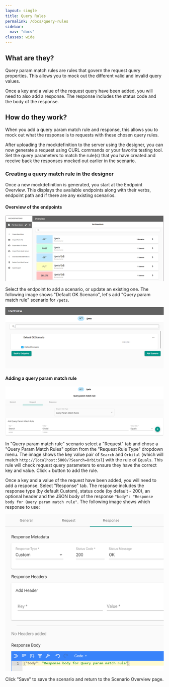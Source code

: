 ```yaml
---
layout: single
title: Query Rules
permalink: /docs/query-rules
sidebar:
  nav: "docs"
classes: wide
---
```


## What are they?

Query param match rules are rules that govern the request query properties. This allows you to mock out the different
valid and invalid query values.

Once a key and a value of the request query have been added, you will need to also add a response. The response
includes the status code and the body of the response.

## How do they work?

When you add a query param match rule and response, this allows you to mock out what the response is to requests with
these chosen query rules.

After uploading the mockdefinition to the server using the designer, you can now generate a request using CURL commands or your favorite testing tool. Set the query parameters to match the rule(s) that you have created and receive back the responses mocked out earlier in the scenario.

### Creating a query match rule in the designer

Once a new mockdefinition is generated, you start at the Endpoint Overview. This displays the available endpoints
along with their verbs, endpoint path and if there are any existing scenarios.

#### Overview of the endpoints

![Endpoint Overview](../../../assets/images/orbital-ui/endpoint-overview.png)

Select the endpoint to add a scenario, or update an existing one. The following image shows "Default OK Scenario", let's add "Query param match rule" scenario for `/pets`.

![Scenario Overview](../../../assets/images/orbital-ui/scenario-overview.png)

#### Adding a query param match rule

![Query Request Match - Request](../../../assets/images/request-match-rules/adding-query-match-rule.png)

In "Query param match rule" scenario select a "Request" tab and chose a "Query Param Match Rules" option from the "Request Rule Type" dropdown menu. The image shows the key value pair of `Search` and `Orbital` (which will match `http://localhost:5000/?Search=Orbital`) with the rule of `Equals`. This rule will check request query parameters to ensure they have the correct key and value. Click + button to add the rule.

Once a key and a value of the request have been added, you will need to add a response. Select "Response" tab. The response includes the response type (by default Custom), status code (by default - 200), an optional header and the JSON body of the response `"body": "Response body for Query param match rule"`. The following image shows which response to use:

![Query Request Match - Response](../../../assets/images/request-match-rules/adding-query-match-rule-response.png)

Click "Save" to save the scenario and return to the Scenario Overview page.
